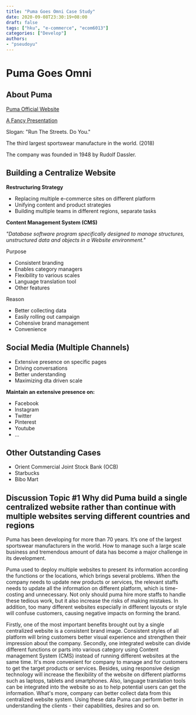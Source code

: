 ```yaml
---
title: "Puma Goes Omni Case Study"
date: 2020-09-08T23:30:19+08:00
draft: false
tags: ["hku", "e-commerce", "ecom6013"]
categories: ["Develop"]
authors:
- "pseudoyu"
---
```


# Puma Goes Omni

## About Puma

[Puma Official Website](https://about.puma.com)

[A Fancy Presentation](https://prezi.com/p/mvnoexfhmijo/puma-goes-omni-babawe17140/)

Slogan: "Run The Streets. Do You."

The third largest sportswear manufacture in the world. (2018)

The company was founded in 1948 by Rudolf Dassler.

## Building a Centralize Website

**Restructuring Strategy**
* Replacing multiple e-commerce sites on different platform
* Unifying content and product strategies
* Building multiple teams in different regions, separate tasks

**Content Management System (CMS)**

*"Database software program specifically designed to manage structures, unstructured data and objects in a Website environment."*

Purpose
* Consistent branding
* Enables category managers
* Flexibility to various scales
* Language translation tool
* Other features

Reason
* Better collecting data
* Easily rolling out campaign
* Cohensive brand management
* Convenience

## Social Media (Multiple Channels)

* Extensive presence on specific pages
* Driving conversations
* Better understanding
* Maximizing dta driven scale

**Maintain an extensive presence on:**
* Facebook
* Instagram
* Twitter
* Pinterest
* Youtube
* ...

## Other Outstanding Cases

* Orient Commercial Joint Stock Bank (OCB)
* Starbucks
* Bibo Mart

## Discussion Topic #1 Why did Puma build a single centralized website rather than continue with multiple websites serving different countries and regions

Puma has been developing for more than 70 years. It’s one of the largest sportswear manufacturers in the world. How to manage such a large scale business and tremendous amount of data has become a major challenge in its development.

Puma used to deploy multiple websites to present its information according the functions or the locations, which brings several problems. When the company needs to update new products or services, the relevant staffs needs to update all the information on different platform, which is time-costing and unnecessary. Not only should puma hire more staffs to handle these tedious work, but it also increase the risks of making mistakes. In addition, too many different websites especially in different layouts or style will confuse customers, causing negative impacts on forming the brand.

Firstly, one of the most important benefits brought out by a single centralized website is a consistent brand image. Consistent styles of all platform will bring customers better visual experience and strengthen their impression about the company. Secondly, one integrated website can divide different functions or parts into various category using Content management System (CMS) instead of running different websites at the same time. It's more convenient for company to manage and for customers to get the target products or services. Besides, using responsive design technology will increase the flexibility of the website on different platforms such as laptops, tablets and smartphones. Also, language translation tools can be integrated into the website so as to help potential users can get the information. What's more, company can better collect data from this centralized website system. Using these data Puma can perform better in understanding the clients - their capabilities, desires and so on.
